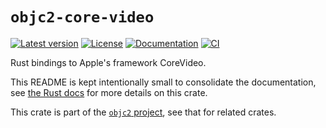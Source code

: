 # `objc2-core-video`

[![Latest version](https://badgen.net/crates/v/objc2-core-video)](https://crates.io/crates/objc2-core-video)
[![License](https://badgen.net/badge/license/Zlib%20OR%20Apache-2.0%20OR%20MIT/blue)](../../LICENSE.md)
[![Documentation](https://docs.rs/objc2-core-video/badge.svg)](https://docs.rs/objc2-core-video/)
[![CI](https://github.com/madsmtm/objc2/actions/workflows/ci.yml/badge.svg)](https://github.com/madsmtm/objc2/actions/workflows/ci.yml)

Rust bindings to Apple's framework CoreVideo.

This README is kept intentionally small to consolidate the documentation, see
[the Rust docs](https://docs.rs/objc2-core-video/) for more details on this crate.

This crate is part of the [`objc2` project](https://github.com/madsmtm/objc2),
see that for related crates.
